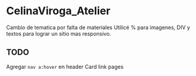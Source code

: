 # CelinaViroga_Atelier

Cambio de tematica por falta de materiales
Utilicé % para imagenes, DIV y textos para lograr un sitio mas responsivo.

## TODO

Agregar <code>nav a:hover</code> en header
Card link <code><a></code> pages
